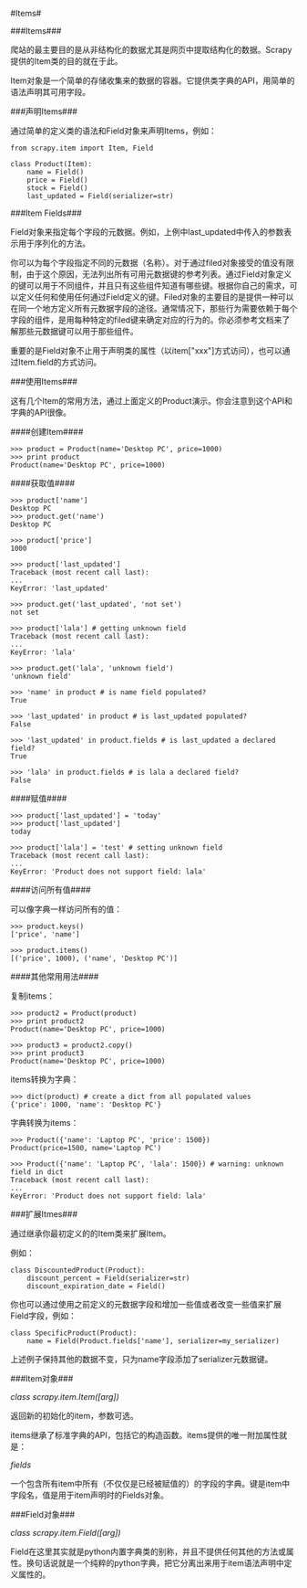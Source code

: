 #Items#

###Items###

爬站的最主要目的是从非结构化的数据尤其是网页中提取结构化的数据。Scrapy提供的Item类的目的就在于此。

Item对象是一个简单的存储收集来的数据的容器。它提供类字典的API，用简单的语法声明其可用字段。

###声明Items###

通过简单的定义类的语法和Field对象来声明Items，例如：

<pre><code>from scrapy.item import Item, Field
 
class Product(Item):
    name = Field()
    price = Field()
    stock = Field()
    last_updated = Field(serializer=str)</code></pre>
###Item Fields###

Field对象来指定每个字段的元数据。例如，上例中last_updated中传入的参数表示用于序列化的方法。

你可以为每个字段指定不同的元数据（名称）。对于通过filed对象接受的值没有限制，由于这个原因，无法列出所有可用元数据键的参考列表。通过Field对象定义的键可以用于不同组件，并且只有这些组件知道有哪些键。根据你自己的需求，可以定义任何和使用任何通过Field定义的键。Filed对象的主要目的是提供一种可以在同一个地方定义所有元数据字段的途径。通常情况下，那些行为需要依赖于每个字段的组件，是用每种特定的filed键来确定对应的行为的。你必须参考文档来了解那些元数据键可以用于那些组件。

重要的是Field对象不止用于声明类的属性（以item["xxx"]方式访问），也可以通过Item.field的方式访问。

###使用Items###

这有几个Item的常用方法，通过上面定义的Product演示。你会注意到这个API和字典的API很像。

####创建Item####

<pre><code>>>> product = Product(name='Desktop PC', price=1000)
>>> print product
Product(name='Desktop PC', price=1000)</code></pre>
####获取值####

<pre><code>>>> product['name']
Desktop PC
>>> product.get('name')
Desktop PC
 
>>> product['price']
1000
 
>>> product['last_updated']
Traceback (most recent call last):
...
KeyError: 'last_updated'
 
>>> product.get('last_updated', 'not set')
not set
 
>>> product['lala'] # getting unknown field
Traceback (most recent call last):
...
KeyError: 'lala'
 
>>> product.get('lala', 'unknown field')
'unknown field'
 
>>> 'name' in product # is name field populated?
True
 
>>> 'last_updated' in product # is last_updated populated?
False
 
>>> 'last_updated' in product.fields # is last_updated a declared field?
True
 
>>> 'lala' in product.fields # is lala a declared field?
False</code></pre>
####赋值####

<pre><code>>>> product['last_updated'] = 'today'
>>> product['last_updated']
today
 
>>> product['lala'] = 'test' # setting unknown field
Traceback (most recent call last):
...
KeyError: 'Product does not support field: lala'</code></pre>
####访问所有值####

可以像字典一样访问所有的值：

<pre><code>>>> product.keys()
['price', 'name']
 
>>> product.items()
[('price', 1000), ('name', 'Desktop PC')]</code></pre>
####其他常用用法####

复制items：

<pre><code>>>> product2 = Product(product)
>>> print product2
Product(name='Desktop PC', price=1000)
 
>>> product3 = product2.copy()
>>> print product3
Product(name='Desktop PC', price=1000)</code></pre>
items转换为字典：

<pre><code>>>> dict(product) # create a dict from all populated values
{'price': 1000, 'name': 'Desktop PC'}</code></pre>
字典转换为items：

<pre><code>>>> Product({'name': 'Laptop PC', 'price': 1500})
Product(price=1500, name='Laptop PC')
 
>>> Product({'name': 'Laptop PC', 'lala': 1500}) # warning: unknown field in dict
Traceback (most recent call last):
...
KeyError: 'Product does not support field: lala'</code></pre>
###扩展Itmes###

通过继承你最初定义的的Item类来扩展Item。

例如：

<pre><code>class DiscountedProduct(Product):
    discount_percent = Field(serializer=str)
    discount_expiration_date = Field()</code></pre>
你也可以通过使用之前定义的元数据字段和增加一些值或者改变一些值来扩展Field字段，例如：

<pre><code>class SpecificProduct(Product):
    name = Field(Product.fields['name'], serializer=my_serializer)</code></pre>
上述例子保持其他的数据不变，只为name字段添加了serializer元数据键。

###Item对象###

*class scrapy.item.Item([arg])*

返回新的初始化的item，参数可选。

items继承了标准字典的API，包括它的构造函数。items提供的唯一附加属性就是：

*fields*

一个包含所有item中所有（不仅仅是已经被赋值的）的字段的字典。键是item中字段名，值是用于item声明时的Fields对象。

###Field对象###

*class scrapy.item.Field([arg])*

Field在这里其实就是python内置字典类的别称，并且不提供任何其他的方法或属性。换句话说就是一个纯粹的python字典，把它分离出来用于item语法声明中定义属性的。
